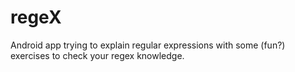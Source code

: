 regeX
=====
Android app trying to explain regular expressions with some (fun?) exercises to check your regex knowledge.
